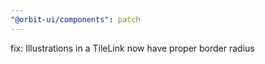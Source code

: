 ```yaml
---
"@orbit-ui/components": patch
---
```


fix: Illustrations in a TileLink now have proper border radius
